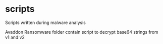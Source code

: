 # scripts
Scripts written during malware analysis

Avaddon Ransomware folder contain script to decrypt base64 strings from v1 and v2
